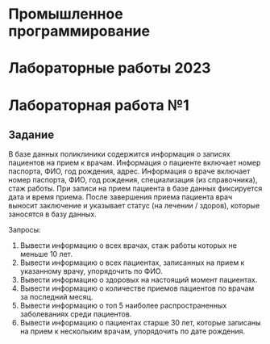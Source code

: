 # Промышленное программирование
# Лабораторные работы 2023

# Лабораторная работа №1
## Задание

В базе данных поликлиники содержится информация о записях пациентов на
прием к врачам. Информация о пациенте включает номер паспорта, ФИО, год
рождения, адрес. Информация о враче включает номер паспорта, ФИО, год
рождения, специализация (из справочника), стаж работы. При записи на прием
пациента в базе данных фиксируется дата и время приема. После завершения
приема пациента врач выносит заключение и указывает статус (на лечении /
здоров), которые заносятся в базу данных. 

Запросы:
1) Вывести информацию о всех врачах, стаж работы которых не меньше 10 лет.
2) Вывести информацию о всех пациентах, записанных на прием к указанному
врачу, упорядочить по ФИО.
3) Вывести информацию о здоровых на настоящий момент пациентах.
4) Вывести информацию о количестве приемов пациентов по врачам за
последний месяц.
5) Вывести информацию о топ 5 наиболее распространенных заболеваниях
среди пациентов.
6) Вывести информацию о пациентах старше 30 лет, которые записаны на
прием к нескольким врачам, упорядочить по дате рождения. 
